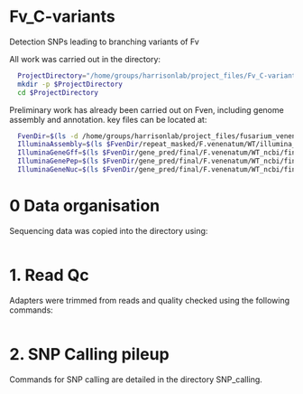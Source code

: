 # Fv_C-variants


Detection SNPs leading to branching variants of Fv

All work was carried out in the directory:

```bash
  ProjectDirectory="/home/groups/harrisonlab/project_files/Fv_C-variants"
  mkdir -p $ProjectDirectory
  cd $ProjectDirectory
```

Preliminary work has already been carried out on Fven, including genome assembly
and annotation. key files can be located at:

```bash
  FvenDir=$(ls -d /home/groups/harrisonlab/project_files/fusarium_venenatum)
  IlluminaAssembly=$(ls $FvenDir/repeat_masked/F.venenatum/WT/illumina_assembly_ncbi/WT_contigs_unmasked.fa)
  IlluminaGeneGff=$(ls $FvenDir/gene_pred/final/F.venenatum/WT_ncbi/final/final_genes_appended.gff3)
  IlluminaGenePep=$(ls $FvenDir/gene_pred/final/F.venenatum/WT_ncbi/final/final_genes_combined.pep.fasta)
  IlluminaGeneNuc=$(ls $FvenDir/gene_pred/final/F.venenatum/WT_ncbi/final/final_genes_combined.gene.fasta)
```

# 0 Data organisation

Sequencing data was copied into the directory using:

```bash


```


# 1. Read Qc

Adapters were trimmed from reads and quality checked using the following commands:


```bash


```



# 2. SNP Calling pileup 

Commands for SNP calling are detailed in the directory SNP_calling.
